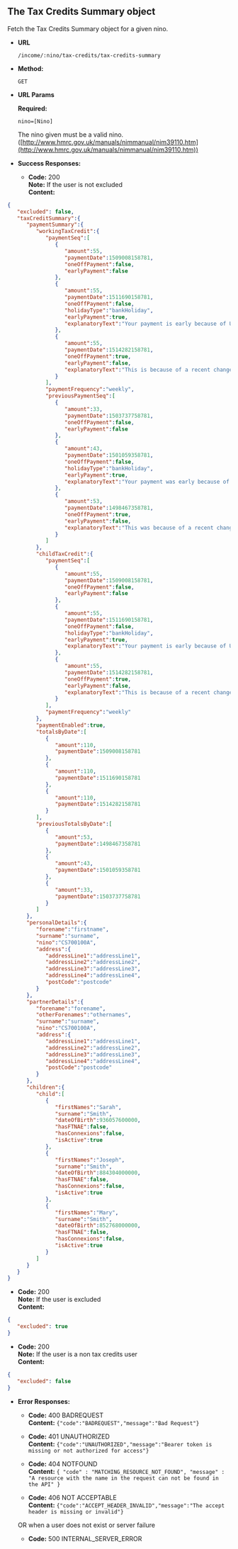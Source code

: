 The Tax Credits Summary object
----
  Fetch the Tax Credits Summary object for a given nino.
  
* **URL**

  `/income/:nino/tax-credits/tax-credits-summary`

* **Method:**
  
  `GET`
  
*  **URL Params**

   **Required:**
 
   `nino=[Nino]`
   
   The nino given must be a valid nino. ([http://www.hmrc.gov.uk/manuals/nimmanual/nim39110.htm](http://www.hmrc.gov.uk/manuals/nimmanual/nim39110.htm))

* **Success Responses:**

  * **Code:** 200 <br />
    **Note:** If the user is not excluded <br />
    **Content:**

```json
{
   "excluded": false,
   "taxCreditSummary":{
      "paymentSummary":{
         "workingTaxCredit":{
            "paymentSeq":[
               {
                  "amount":55,
                  "paymentDate":1509008158781,
                  "oneOffPayment":false,
                  "earlyPayment":false
               },
               {
                  "amount":55,
                  "paymentDate":1511690158781,
                  "oneOffPayment":false,
                  "holidayType":"bankHoliday",
                  "earlyPayment":true,
                  "explanatoryText":"Your payment is early because of UK bank holidays."
               },
               {
                  "amount":55,
                  "paymentDate":1514282158781,
                  "oneOffPayment":true,
                  "earlyPayment":false,
                  "explanatoryText":"This is because of a recent change and is to help you get the right amount of tax credits."
               }
            ],
            "paymentFrequency":"weekly",
            "previousPaymentSeq":[
               {
                  "amount":33,
                  "paymentDate":1503737758781,
                  "oneOffPayment":false,
                  "earlyPayment":false
               },
               {
                  "amount":43,
                  "paymentDate":1501059358781,
                  "oneOffPayment":false,
                  "holidayType":"bankHoliday",
                  "earlyPayment":true,
                  "explanatoryText":"Your payment was early because of UK bank holidays."
               },
               {
                  "amount":53,
                  "paymentDate":1498467358781,
                  "oneOffPayment":true,
                  "earlyPayment":false,
                  "explanatoryText":"This was because of a recent change and was to help you get the right amount of tax credits."
               }
            ]
         },
         "childTaxCredit":{
            "paymentSeq":[
               {
                  "amount":55,
                  "paymentDate":1509008158781,
                  "oneOffPayment":false,
                  "earlyPayment":false
               },
               {
                  "amount":55,
                  "paymentDate":1511690158781,
                  "oneOffPayment":false,
                  "holidayType":"bankHoliday",
                  "earlyPayment":true,
                  "explanatoryText":"Your payment is early because of UK bank holidays."
               },
               {
                  "amount":55,
                  "paymentDate":1514282158781,
                  "oneOffPayment":true,
                  "earlyPayment":false,
                  "explanatoryText":"This is because of a recent change and is to help you get the right amount of tax credits."
               }
            ],
            "paymentFrequency":"weekly"
         },
         "paymentEnabled":true,
         "totalsByDate":[
            {
               "amount":110,
               "paymentDate":1509008158781
            },
            {
               "amount":110,
               "paymentDate":1511690158781
            },
            {
               "amount":110,
               "paymentDate":1514282158781
            }
         ],
         "previousTotalsByDate":[
            {
               "amount":53,
               "paymentDate":1498467358781
            },
            {
               "amount":43,
               "paymentDate":1501059358781
            },
            {
               "amount":33,
               "paymentDate":1503737758781
            }
         ]
      },
      "personalDetails":{
         "forename":"firstname",
         "surname":"surname",
         "nino":"CS700100A",
         "address":{
            "addressLine1":"addressLine1",
            "addressLine2":"addressLine2",
            "addressLine3":"addressLine3",
            "addressLine4":"addressLine4",
            "postCode":"postcode"
         }
      },
      "partnerDetails":{
         "forename":"forename",
         "otherForenames":"othernames",
         "surname":"surname",
         "nino":"CS700100A",
         "address":{
            "addressLine1":"addressLine1",
            "addressLine2":"addressLine2",
            "addressLine3":"addressLine3",
            "addressLine4":"addressLine4",
            "postCode":"postcode"
         }
      },
      "children":{
         "child":[
            {
               "firstNames":"Sarah",
               "surname":"Smith",
               "dateOfBirth":936057600000,
               "hasFTNAE":false,
               "hasConnexions":false,
               "isActive":true
            },
            {
               "firstNames":"Joseph",
               "surname":"Smith",
               "dateOfBirth":884304000000,
               "hasFTNAE":false,
               "hasConnexions":false,
               "isActive":true
            },
            {
               "firstNames":"Mary",
               "surname":"Smith",
               "dateOfBirth":852768000000,
               "hasFTNAE":false,
               "hasConnexions":false,
               "isActive":true
            }
         ]
      }
   }
}
```

  * **Code:** 200 <br />
    **Note:** If the user is excluded <br />
    **Content:**
    
```json
{
   "excluded": true
}
```

  * **Code:** 200 <br />
    **Note:** If the user is a non tax credits user <br />
    **Content:**
    
```json
{
   "excluded": false
}
```
 
* **Error Responses:**

  * **Code:** 400 BADREQUEST <br />
    **Content:** `{"code":"BADREQUEST","message":"Bad Request"}`

  * **Code:** 401 UNAUTHORIZED <br/>
    **Content:** `{"code":"UNAUTHORIZED","message":"Bearer token is missing or not authorized for access"}`

  * **Code:** 404 NOTFOUND <br/>
    **Content:** `{ "code" : "MATCHING_RESOURCE_NOT_FOUND", "message" : "A resource with the name in the request can not be found in the API" }`

  * **Code:** 406 NOT ACCEPTABLE <br />
    **Content:** `{"code":"ACCEPT_HEADER_INVALID","message":"The accept header is missing or invalid"}`

  OR when a user does not exist or server failure

  * **Code:** 500 INTERNAL_SERVER_ERROR <br/>



